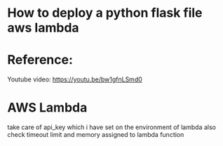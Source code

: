 # How to deploy a python flask file aws lambda

# Reference: 
Youtube video: https://youtu.be/bw1gfnLSmd0

# AWS Lambda

take care of api_key which i have set on the environment of lambda
also check timeout limit and memory assigned to lambda function
